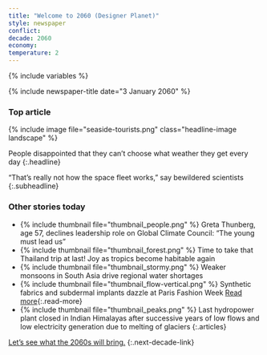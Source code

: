 ```yaml
---
title: "Welcome to 2060 (Designer Planet)"
style: newspaper
conflict: 
decade: 2060
economy: 
temperature: 2
---
```


{% include variables %}

{% include newspaper-title date="3 January 2060" %}

### Top article

{% include image file="seaside-tourists.png" class="headline-image landscape" %}

People disappointed that they can’t choose what weather they get every day
{:.headline}

“That’s really not how the space fleet works,” say bewildered scientists
{:.subheadline}

### Other stories today

- {% include thumbnail file="thumbnail_people.png" %} Greta Thunberg, age 57, declines leadership role on Global Climate Council: “The young must lead us”
- {% include thumbnail file="thumbnail_forest.png" %} Time to take that Thailand trip at last! Joy as tropics become habitable again
- {% include thumbnail file="thumbnail_stormy.png" %} Weaker monsoons in South Asia drive regional water shortages
- {% include thumbnail file="thumbnail_flow-vertical.png" %} Synthetic fabrics and subdermal implants dazzle at Paris Fashion Week [Read more](story_fashion-week.html){:.read-more}
- {% include thumbnail file="thumbnail_peaks.png" %} Last hydropower plant closed in Indian Himalayas after successive years of low flows and low electricity generation due to melting of glaciers
{:.articles}

[Let’s see what the 2060s will bring.](chapter_hackers-attack-space-fleet.html)
{:.next-decade-link}
